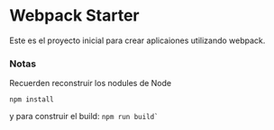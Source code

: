 # Webpack Starter

Este es el proyecto inicial para crear aplicaiones utilizando webpack.

### Notas

Recuerden reconstruir los nodules de Node
```
npm install
```
y para construir el build:
``
npm run build`
``
